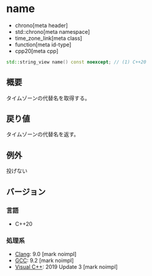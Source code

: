 # name
* chrono[meta header]
* std::chrono[meta namespace]
* time_zone_link[meta class]
* function[meta id-type]
* cpp20[meta cpp]

```cpp
std::string_view name() const noexcept; // (1) C++20
```

## 概要
タイムゾーンの代替名を取得する。


## 戻り値
タイムゾーンの代替名を返す。


## 例外
投げない


## バージョン
### 言語
- C++20

### 処理系
- [Clang](/implementation.md#clang): 9.0 [mark noimpl]
- [GCC](/implementation.md#gcc): 9.2 [mark noimpl]
- [Visual C++](/implementation.md#visual_cpp): 2019 Update 3 [mark noimpl]
